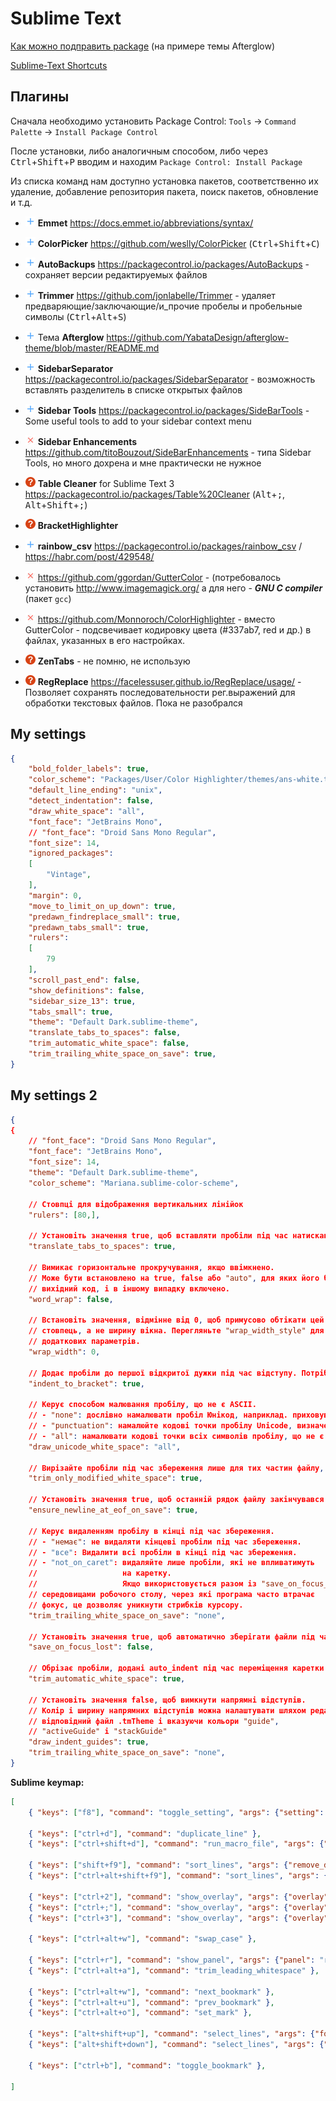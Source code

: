 # Sublime Text

[Как можно подправить package](edit_package) (на примере темы Afterglow)

[Sublime-Text Shortcuts](https://shortcutworld.com/Sublime-Text/linux/Sublime-Text_Shortcuts)

## Плагины

Сначала необходимо установить Package Control: `Tools` -> `Command Palette` -> `Install Package Control` 

После установки, либо аналогичным способом, либо через <kbd>Ctrl</kbd>+<kbd>Shift</kbd>+<kbd>P</kbd> вводим и находим `Package Control: Install Package`

Из списка команд нам доступно установка пакетов, соответственно их удаление, добавление репозитория пакета, поиск пакетов, обновление и т.д.

- ![v][v] **Emmet** <https://docs.emmet.io/abbreviations/syntax/>
- ![v][v] **ColorPicker** <https://github.com/weslly/ColorPicker> (<kbd>Ctrl</kbd>+<kbd>Shift</kbd>+<kbd>C</kbd>)
- ![v][v] **AutoBackups** <https://packagecontrol.io/packages/AutoBackups> - сохраняет версии редактируемых файлов
- ![v][v] **Trimmer** <https://github.com/jonlabelle/Trimmer> - удаляет предваряющие/заключающие/и_прочие пробелы и пробельные символы (<kbd>Ctrl</kbd>+<kbd>Alt</kbd>+<kbd>S</kbd>)
- ![v][v] Тема **Afterglow** <https://github.com/YabataDesign/afterglow-theme/blob/master/README.md>
- ![v][v] **SidebarSeparator** <https://packagecontrol.io/packages/SidebarSeparator> - возможность вставлять разделитель в списке открытых файлов 
- ![v][v] **Sidebar Tools** <https://packagecontrol.io/packages/SideBarTools> - Some useful tools to add to your sidebar context menu
- ![x][c] **Sidebar Enhancements** https://github.com/titoBouzout/SideBarEnhancements - типа Sidebar Tools, но много дохрена и мне практически не нужное
- ![?][q] **Table Cleaner** for Sublime Text 3 <https://packagecontrol.io/packages/Table%20Cleaner> (<kbd>Alt</kbd>+<kbd>;</kbd>, <kbd>Alt</kbd>+<kbd>Shift</kbd>+<kbd>;</kbd>)
- ![?][q] **BracketHighlighter**
- ![v][v] **rainbow_csv** <https://packagecontrol.io/packages/rainbow_csv> / <https://habr.com/post/429548/>

- ![x][c] https://github.com/ggordan/GutterColor - (потребовалось установить http://www.imagemagick.org/ а для него - **_GNU C compiler_** (пакет `gcc`)
- ![x][c] https://github.com/Monnoroch/ColorHighlighter - вместо GutterColor - подсвечивает кодировку цвета (#337ab7, red и др.) в файлах, указанных в его настройках.
- ![?][q] **ZenTabs** - не помню, не использую  
- ![?][q] **RegReplace** <https://facelessuser.github.io/RegReplace/usage/> - Позволяет сохранять последовательности рег.выражений для обработки текстовых файлов. <span style="r">Пока не разобрался</span>  

[v]: /i/pl.png
[q]: /i/qu.png
[c]: /i/rm.png

## My settings

```json
{
	"bold_folder_labels": true,
	"color_scheme": "Packages/User/Color Highlighter/themes/ans-white.tmTheme",
	"default_line_ending": "unix",
	"detect_indentation": false,
	"draw_white_space": "all",
	"font_face": "JetBrains Mono",
	// "font_face": "Droid Sans Mono Regular",
	"font_size": 14,
	"ignored_packages":
	[
		"Vintage",
	],
	"margin": 0,
	"move_to_limit_on_up_down": true,
	"predawn_findreplace_small": true,
	"predawn_tabs_small": true,
	"rulers":
	[
		79
	],
	"scroll_past_end": false,
	"show_definitions": false,
	"sidebar_size_13": true,
	"tabs_small": true,
	"theme": "Default Dark.sublime-theme",
	"translate_tabs_to_spaces": false,
	"trim_automatic_white_space": false,
	"trim_trailing_white_space_on_save": true,
}
```

## My settings 2

```json
{
{
    // "font_face": "Droid Sans Mono Regular",
    "font_face": "JetBrains Mono",
    "font_size": 14,
    "theme": "Default Dark.sublime-theme",
    "color_scheme": "Mariana.sublime-color-scheme",

    // Стовпці для відображення вертикальних лінійок
    "rulers": [80,],

    // Установіть значення true, щоб вставляти пробіли під час натискання табуляції
    "translate_tabs_to_spaces": true,

    // Вимикає горизонтальне прокручування, якщо ввімкнено.
    // Може бути встановлено на true, false або "auto", для яких його буде вимкнено
    // вихідний код, і в іншому випадку включено.
    "word_wrap": false,

    // Встановіть значення, відмінне від 0, щоб примусово обтікати цей
    // стовпець, а не ширину вікна. Перегляньте "wrap_width_style" для
    // додаткових параметрів.
    "wrap_width": 0,

    // Додає пробіли до першої відкритої дужки під час відступу. Потрібно ввімкнути auto_indent.
    "indent_to_bracket": true,

    // Керує способом малювання пробілу, що не є ASCII.
    // - "none": дослівно намалювати пробіл Юнікод, наприклад. приховування пробілів нульової ширини.
    // - "punctuation": намалюйте кодові точки пробілу Unicode, визначеного як пунктуація. Це включає NBSP, але виключає ідеографічний простір CJK.
    // - "all": намалювати кодові точки всіх символів пробілу, що не є ASCII.
    "draw_unicode_white_space": "all",

    // Вирізайте пробіли під час збереження лише для тих частин файлу, які ви змінили. Якщо в інших частинах файлу є пробіли в кінці, вони залишаються окремо.
    "trim_only_modified_white_space": true,

    // Установіть значення true, щоб останній рядок файлу закінчувався символом нового рядка під час збереження
    "ensure_newline_at_eof_on_save": true,

    // Керує видаленням пробілу в кінці під час збереження.
    // - "немає": не видаляти кінцеві пробіли під час збереження.
    // - "все": Видалити всі пробіли в кінці під час збереження.
    // - "not_on_caret": видаляйте лише пробіли, які не впливатимуть
    //                   на каретку.
    //                   Якщо використовується разом із "save_on_focus_lost" і певними
    // середовищами робочого столу, через які програма часто втрачає
    // фокус, це дозволяє уникнути стрибків курсору.
    "trim_trailing_white_space_on_save": "none",

    // Установіть значення true, щоб автоматично зберігати файли під час переходу до іншого файлу чи програми
    "save_on_focus_lost": false,

    // Обрізає пробіли, додані auto_indent під час переміщення каретки з рядка.
    "trim_automatic_white_space": true,

    // Установіть значення false, щоб вимкнути напрямні відступів.
    // Колір і ширину напрямних відступів можна налаштувати шляхом редагування
    // відповідний файл .tmTheme і вказуючи кольори "guide",
    // "activeGuide" і "stackGuide"
    "draw_indent_guides": true,
    "trim_trailing_white_space_on_save": "none",
}
```

**Sublime keymap:**

```json
[
	{ "keys": ["f8"], "command": "toggle_setting", "args": {"setting": "word_wrap"}},

	{ "keys": ["ctrl+d"], "command": "duplicate_line" },
	{ "keys": ["ctrl+shift+d"], "command": "run_macro_file", "args": {"file": "res://Packages/Default/Delete Line.sublime-macro"} },

	{ "keys": ["shift+f9"], "command": "sort_lines", "args": {"remove_duplicates": true} },
	{ "keys": ["ctrl+alt+shift+f9"], "command": "sort_lines", "args": {"reverse": true} },

	{ "keys": ["ctrl+2"], "command": "show_overlay", "args": {"overlay": "goto", "text": "@"} },
	{ "keys": ["ctrl+;"], "command": "show_overlay", "args": {"overlay": "goto", "text": ":"} },
	{ "keys": ["ctrl+3"], "command": "show_overlay", "args": {"overlay": "goto", "text": "#"} },

	{ "keys": ["ctrl+alt+w"], "command": "swap_case" },

	{ "keys": ["ctrl+r"], "command": "show_panel", "args": {"panel": "replace", "reverse": false} },
	{ "keys": ["ctrl+alt+a"], "command": "trim_leading_whitespace" },

	{ "keys": ["ctrl+alt+w"], "command": "next_bookmark" },
	{ "keys": ["ctrl+alt+u"], "command": "prev_bookmark" },
	{ "keys": ["ctrl+alt+o"], "command": "set_mark" },

	{ "keys": ["alt+shift+up"], "command": "select_lines", "args": {"forward": false} },
	{ "keys": ["alt+shift+down"], "command": "select_lines", "args": {"forward": true} },

	{ "keys": ["ctrl+b"], "command": "toggle_bookmark" },

]
```
